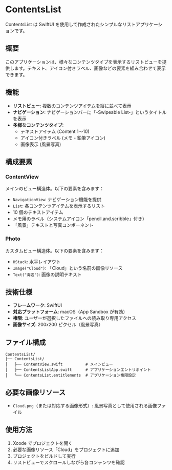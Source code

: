 # ContentsList

ContentsList は SwiftUI を使用して作成されたシンプルなリストアプリケーションです。

## 概要

このアプリケーションは、様々なコンテンツタイプを表示するリストビューを提供します。テキスト、アイコン付きラベル、画像などの要素を組み合わせて表示できます。

## 機能

- **リストビュー**: 複数のコンテンツアイテムを縦に並べて表示
- **ナビゲーション**: ナビゲーションバーに「-Swipeable List-」というタイトルを表示
- **多様なコンテンツタイプ**:
  - テキストアイテム (Content 1〜10)
  - アイコン付きラベル (メモ - 鉛筆アイコン)
  - 画像表示 (風景写真)

## 構成要素

### ContentView

メインのビュー構造体。以下の要素を含みます：

- `NavigationView`: ナビゲーション機能を提供
- `List`: 各コンテンツアイテムを表示するリスト
- 10 個のテキストアイテム
- メモ用のラベル（システムアイコン「pencil.and.scribble」付き）
- 「風景」テキストと写真コンポーネント

### Photo

カスタムビュー構造体。以下の要素を含みます：

- `HStack`: 水平レイアウト
- `Image("Cloud")`: 「Cloud」という名前の画像リソース
- `Text("海辺")`: 画像の説明テキスト

## 技術仕様

- **フレームワーク**: SwiftUI
- **対応プラットフォーム**: macOS（App Sandbox が有効）
- **権限**: ユーザーが選択したファイルへの読み取り専用アクセス
- **画像サイズ**: 200x200 ピクセル（風景写真）

## ファイル構成

```
ContentsList/
├── ContentsList/
│   ├── ContentView.swift          # メインビュー
│   ├── ContentsListApp.swift      # アプリケーションエントリポイント
│   └── ContentsList.entitlements  # アプリケーション権限設定
```

## 必要な画像リソース

- `Cloud.png`（または対応する画像形式）: 風景写真として使用される画像ファイル

## 使用方法

1. Xcode でプロジェクトを開く
2. 必要な画像リソース「Cloud」をプロジェクトに追加
3. プロジェクトをビルドして実行
4. リストビューでスクロールしながら各コンテンツを確認
